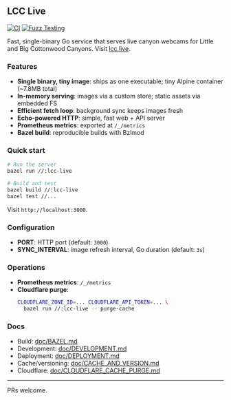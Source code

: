 ## LCC Live

[![CI](https://github.com/stefanpenner/lcc.live/actions/workflows/ci.yml/badge.svg)](https://github.com/stefanpenner/lcc.live/actions/workflows/ci.yml)
[![Fuzz Testing](https://github.com/stefanpenner/lcc.live/actions/workflows/fuzz.yml/badge.svg)](https://github.com/stefanpenner/lcc.live/actions/workflows/fuzz.yml)

Fast, single-binary Go service that serves live canyon webcams for Little and Big Cottonwood Canyons. Visit [lcc.live](https://lcc.live/).

### Features
- **Single binary, tiny image**: ships as one executable; tiny Alpine container (~7.8MB total)
- **In-memory serving**: images via a custom store; static assets via embedded FS
- **Efficient fetch loop**: background sync keeps images fresh
- **Echo-powered HTTP**: simple, fast web + API server
- **Prometheus metrics**: exported at `/_/metrics`
- **Bazel build**: reproducible builds with Bzlmod

### Quick start
```bash
# Run the server
bazel run //:lcc-live

# Build and test
bazel build //:lcc-live
bazel test //...
```
Visit `http://localhost:3000`.

### Configuration
- **PORT**: HTTP port (default: `3000`)
- **SYNC_INTERVAL**: image refresh interval, Go duration (default: `3s`)

### Operations
- **Prometheus metrics**: `/_/metrics`
- **Cloudflare purge**:
  ```bash
  CLOUDFLARE_ZONE_ID=... CLOUDFLARE_API_TOKEN=... \
    bazel run //:lcc-live -- purge-cache
  ```

### Docs
- Build: [doc/BAZEL.md](doc/BAZEL.md)
- Development: [doc/DEVELOPMENT.md](doc/DEVELOPMENT.md)
- Deployment: [doc/DEPLOYMENT.md](doc/DEPLOYMENT.md)
- Cache/versioning: [doc/CACHE_AND_VERSION.md](doc/CACHE_AND_VERSION.md)
- Cloudflare: [doc/CLOUDFLARE_CACHE_PURGE.md](doc/CLOUDFLARE_CACHE_PURGE.md)

---

PRs welcome.

